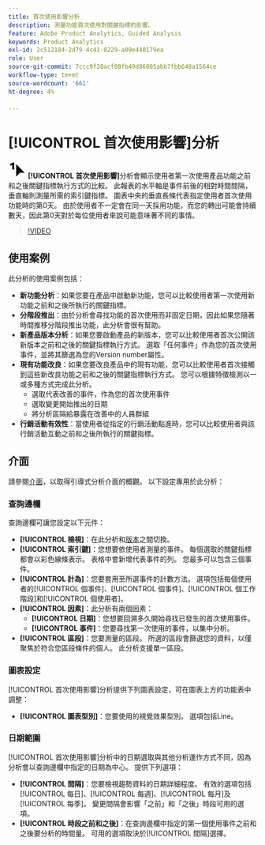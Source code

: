 ```yaml
---
title: 首次使用影響分析
description: 測量功能首次使用對關鍵指標的影響。
feature: Adobe Product Analytics, Guided Analysis
keywords: Product Analytics
exl-id: 2c512184-2d79-4c41-8229-a09e440179ea
role: User
source-git-commit: 7ccc9f28acf08fb49d86005abb7fbb648a1564ce
workflow-type: tm+mt
source-wordcount: '661'
ht-degree: 4%

---
```


# [!UICONTROL 首次使用影響]分析

![FirstUse](/help/assets/icons/FirstUse.svg) **[!UICONTROL 首次使用影響]**&#x200B;分析會顯示使用者第一次使用產品功能之前和之後關鍵指標執行方式的比較。 此報表的水平軸是事件前後的相對時間間隔，垂直軸則測量所需的索引鍵指標。 圖表中央的垂直長條代表指定使用者首次使用功能時的第0天。 由於使用者不一定會在同一天採用功能，而您的轉出可能會持續數天，因此第0天對於每位使用者來說可能意味著不同的事情。


>[!VIDEO](https://video.tv.adobe.com/v/3421661/?learn=on)


## 使用案例

此分析的使用案例包括：

* **新功能分析**：如果您要在產品中啟動新功能，您可以比較使用者第一次使用新功能之前和之後所執行的關鍵指標。
* **分階段推出**：由於分析會尋找功能的首次使用而非固定日期，因此如果您隨著時間推移分階段推出功能，此分析會很有幫助。
* **新產品版本分析**：如果您要啟動產品的新版本，您可以比較使用者首次公開該新版本之前和之後的關鍵指標執行方式。 選取「任何事件」作為您的首次使用事件，並將其篩選為您的Version number屬性。
* **現有功能改良**：如果您要改良產品中的現有功能，您可以比較使用者首次接觸到這些新改良功能之前和之後的關鍵指標執行方式。 您可以根據特徵檢測以一或多種方式完成此分析。
   * 選取代表改善的事件，作為您的首次使用事件
   * 選取變更開始推出的日期
   * 將分析區隔給暴露在改善中的人員群組
* **行銷活動有效性**：當使用者從指定的行銷活動點進時，您可以比較使用者與該行銷活動互動之前和之後所執行的關鍵指標。

## 介面

請參閱[介面](../overview.md#interface)，以取得引導式分析介面的概觀。 以下設定專用於此分析：

### 查詢邊欄

查詢邊欄可讓您設定以下元件：

* **[!UICONTROL 檢視]**：在此分析和[版本](release-impact.md)之間切換。
* **[!UICONTROL 索引鍵]**：您想要依使用者測量的事件。 每個選取的關鍵指標都會以彩色線條表示。 表格中會新增代表事件的列。 您最多可以包含三個事件。
* **[!UICONTROL 計為]**：您要套用至所選事件的計數方法。 選項包括每個使用者的[!UICONTROL 個事件]、[!UICONTROL 個事件]、[!UICONTROL 個工作階段]和[!UICONTROL 個使用者]。
* **[!UICONTROL 因素]**：此分析有兩個因素：
   * **[!UICONTROL 日期]**：您想要回溯多久開始尋找已發生的首次使用事件。
   * **[!UICONTROL 事件]**：您要尋找第一次使用的事件，以集中分析。
* **[!UICONTROL 區段]**：您要測量的區段。 所選的區段會篩選您的資料，以僅聚焦於符合您區段條件的個人。 此分析支援單一區段。

### 圖表設定

[!UICONTROL 首次使用影響]分析提供下列圖表設定，可在圖表上方的功能表中調整：

* **[!UICONTROL 圖表型別]**：您要使用的視覺效果型別。 選項包括Line。

### 日期範圍

[!UICONTROL 首次使用影響]分析中的日期選取與其他分析運作方式不同，因為分析會以查詢邊欄中指定的日期為中心。 提供下列選項：

* **[!UICONTROL 間隔]**：您要檢視趨勢資料的日期詳細程度。 有效的選項包括[!UICONTROL 每日]、[!UICONTROL 每週]、[!UICONTROL 每月]及[!UICONTROL 每季]。 變更間隔會影響「之前」和「之後」時段可用的選項。
* **[!UICONTROL 時段之前和之後]**：在查詢邊欄中指定的第一個使用事件之前和之後要分析的時間量。 可用的選項取決於[!UICONTROL 間隔]選擇。

<!--
## Example

See below for an example of the analysis.

![First use impact](../assets/first-use-impact.png)

-->
